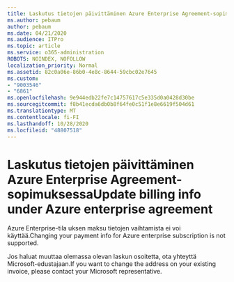```yaml
---
title: Laskutus tietojen päivittäminen Azure Enterprise Agreement-sopimuksessa
ms.author: pebaum
author: pebaum
ms.date: 04/21/2020
ms.audience: ITPro
ms.topic: article
ms.service: o365-administration
ROBOTS: NOINDEX, NOFOLLOW
localization_priority: Normal
ms.assetid: 82c0a06e-86b0-4e8c-8644-59cbc02e7645
ms.custom:
- "9003546"
- "6861"
ms.openlocfilehash: 9e944edb22fe7c14757617c5e335d0a0428d30be
ms.sourcegitcommit: f8b41ecda6db0b8f64fe0c51f1e8e6619f504d61
ms.translationtype: MT
ms.contentlocale: fi-FI
ms.lasthandoff: 10/28/2020
ms.locfileid: "48807518"
---
```

# <a name="update-billing-info-under-azure-enterprise-agreement"></a><span data-ttu-id="09864-102">Laskutus tietojen päivittäminen Azure Enterprise Agreement-sopimuksessa</span><span class="sxs-lookup"><span data-stu-id="09864-102">Update billing info under Azure enterprise agreement</span></span>

<span data-ttu-id="09864-103">Azure Enterprise-tila uksen maksu tietojen vaihtamista ei voi käyttää.</span><span class="sxs-lookup"><span data-stu-id="09864-103">Changing your payment info for Azure enterprise subscription is not supported.</span></span>

<span data-ttu-id="09864-104">Jos haluat muuttaa olemassa olevan laskun osoitetta, ota yhteyttä Microsoft-edustajaan.</span><span class="sxs-lookup"><span data-stu-id="09864-104">If you want to change the address on your existing invoice, please contact your Microsoft representative.</span></span>
